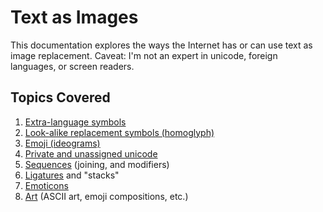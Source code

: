# Text as Images

This documentation explores the ways the Internet has or can use text as image replacement. Caveat: I'm not an expert in unicode, foreign languages, or screen readers.

## Topics Covered

1.  [Extra-language symbols](./extra-language-symbols.md)
1.  [Look-alike replacement symbols (homoglyph)](./look-alike-replacement-symbols.md)
1.  [Emoji (ideograms)](./emoji.md)
1.  [Private and unassigned unicode](./private-range.md)
1.  [Sequences](./sequences.md) (joining, and modifiers)
1.  [Ligatures](./ligatures.md) and "stacks"
1.  [Emoticons](./emoticons.md)
1.  [Art](./art.md) (ASCII art, emoji compositions, etc.)
